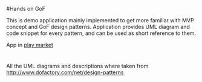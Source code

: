 #Hands on GoF

This is demo application mainly implemented to get more familiar with MVP concept and GoF design patterns.
Application provides UML diagram and code snippet for every pattern, and can be used as short reference to them.

App in [play market](https://play.google.com/store/apps/details?id=com.markantoni.gofinandroid)

#
All the UML diagrams and descriptions where taken from http://www.dofactory.com/net/design-patterns